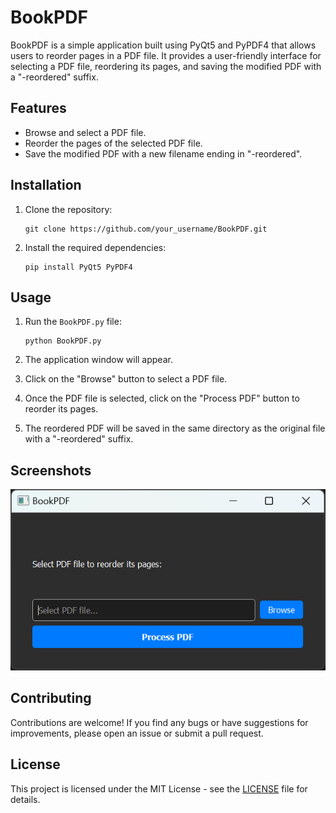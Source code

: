 # BookPDF

BookPDF is a simple application built using PyQt5 and PyPDF4 that allows users to reorder pages in a PDF file. It provides a user-friendly interface for selecting a PDF file, reordering its pages, and saving the modified PDF with a "-reordered" suffix.

## Features

- Browse and select a PDF file.
- Reorder the pages of the selected PDF file.
- Save the modified PDF with a new filename ending in "-reordered".

## Installation

1. Clone the repository:

    ```
    git clone https://github.com/your_username/BookPDF.git
    ```

2. Install the required dependencies:

    ```
    pip install PyQt5 PyPDF4
    ```

## Usage

1. Run the `BookPDF.py` file:

    ```
    python BookPDF.py
    ```

2. The application window will appear.
3. Click on the "Browse" button to select a PDF file.
4. Once the PDF file is selected, click on the "Process PDF" button to reorder its pages.
5. The reordered PDF will be saved in the same directory as the original file with a "-reordered" suffix.

## Screenshots
![BookPDF Screenshot](images\image1.png)

## Contributing

Contributions are welcome! If you find any bugs or have suggestions for improvements, please open an issue or submit a pull request.

## License

This project is licensed under the MIT License - see the [LICENSE](LICENSE) file for details.
